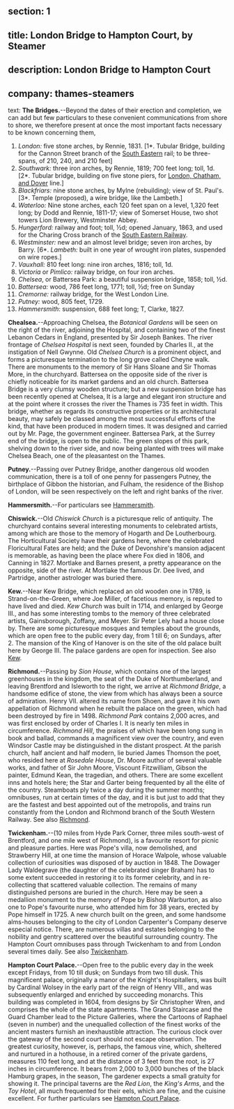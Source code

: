 section: 1
----
title: London Bridge to Hampton Court, by Steamer
----
description: London Bridge to Hampton Court
----
company: thames-steamers
----
text: <span id="the-bridges">**The Bridges.**</span>--Beyond the dates of their erection and completion, we can add but few particulars to these convenient communications from shore to shore, we therefore present at once the most important facts necessary to be known concerning them,

1. *London:* five stone arches, by Rennie, 1831.
   [1*. Tubular Bridge, building for the Cannon Street branch of the [South Eastern](/companies/south-eastern) rail; to be three-spans, of 210, 240, and 210 feet]
2. *Southwark:* three iron arches, by Rennie, 1819; 700 feet long; toll, 1d.
   [2*. Tubular bridge, building on five stone piers, for [London, Chatham, and Dover](/companies/london-chatham-and-dover) line.]
3. *Blackfriars:* nine stone arches, by Mylne (rebuilding); view of St. Paul's.
   [3*. Temple (proposed), a wire bridge, like the Lambeth.]
4. *Waterloo:* Nine stone arches, each 120 feet span on a level, 1,320 feet long; by Dodd and Rennie, 1811-17; view of Somerset House, two shot towers Lion Brewery, Westminster Abbey.
5. *Hungerford:* railway and foot; toll, ½d; opened January, 1863, and used for the Charing Cross branch of the [South Eastern Railway](/companies/south-eastern).
6. *Westminster:* new and an almost level bridge; seven iron arches, by Barry.
   [6*. *Lambeth:* built in one year of wrought iron plates, suspended on wire ropes.]
7. *Vauxhall:* 810 feet long: nine iron arches, 1816; toll, 1d.
8. *Victoria* or *Pimlico:* railway bridge, on four iron arches.
9. *Chelsea*, or Battersea Park: a beautiful suspension bridge, 1858; toll, ½d.
10. *Battersea:* wood, 786 feet long, 1771; toll, ½d; free on Sunday
11. *Cremorne:* railway bridge, for the West London Line.
12. *Putney:* wood, 805 feet, 1729.
13. *Hammersmith*: suspension, 688 feet long; T, Clarke, 1827.

<span id="chealsea">**Chealsea.**</span>--Approaching Chelsea, the *Botanical Gardens* will be seen on the right of the river, adjoining the Hospital, and containing two of the finest Lebanon Cedars in England, presented by Sir Joseph Bankes. The river frontage of *Chelsea Hospital* is next seen, founded by Charles II., at the instigation of Nell Gwynne. Old *Chelsea Church* is a prominent object, and forms a picturesque termination to the long grove called Cheyne walk. There are monuments to the memory of Sir Hans Sloane and Sir Thomas More, in the churchyard. Battersea on the opposite side of the river is chiefly noticeable for its market gardens and an old church. Battersea Bridge is a very clumsy wooden structure; but a new suspension bridge has been recently opened at Chelsea, It is a large and elegant iron structure and at the point where it crosses the river the Thames is 735 feet in width. This bridge, whether as regards its constructive properties or its architectural beauty, may safely be classed among the most successful efforts of the kind, that have been produced in modern times. It was designed and carried out by Mr. Page, the government engineer. Battersea Park, at the Surrey end of the bridge, is open to the public. The green slopes of this park, shelving down to the river side, and now being planted with trees will make Chelsea Beach, one of the pleasantest on the Thames.

<span id="putney">**Putney.**</span>--Passing over Putney Bridge, another dangerous old wooden communication, there is a toll of one penny for passengers Putney, the birthplace of Gibbon the historian, and Fulham, the residence of the Bishop of London, will be seen respectively on the left and right banks of the river.

<span id="hammersmith">**Hammersmith.**</span>--For particulars see [Hammersmith](/stations/hammersmith).

<span id="chiswick">**Chiswick.**</span>--Old *Chiswick Church* is a picturesque relic of antiquity. The churchyard contains several interesting monuments to celebrated artists, among which are those to the memory of Hogarth and De Loutherbourg. The Horticultural Society have their gardens here, where the celebrated Floricultural Fates are held; and the Duke of Devonshire's mansion adjacent is memorable, as having been the place where Fox died in 1806, and Canning in 1827. Mortlake and Barnes present, a pretty appearance on the opposite, side of the river. At Mortlake the famous Dr. Dee lived, and Partridge, another astrologer was buried there.

<span id="kew">**Kew.**</span>--Near Kew Bridge, which replaced an old wooden one in 1789, is Strand-on-the-Green, where Joe Miller, of facetious memory, is reputed to have lived and died. *Kew Church* was built in 1714, and enlarged by George III., and has some interesting tombs to the memory of three celebrated artists, Gainsborough, Zoffany, and Meyer. Sir Peter Lely had a house close by. There are some picturesque mosques and temples about the grounds, which are open free to the public every day, from 1 till 6; on Sundays, after 2. The mansion of the King of Hanover is on the site of the old palace built here by George III. The palace gardens are open for inspection. See also [Kew](/stations/kew).

<span id="richmond">**Richmond.**</span>--Passing by *Sion House*, which contains one of the largest greenhouses in the kingdom, the seat of the Duke of Northumberland, and leaving Brentford and Isleworth to the right, we arrive at *Richmond Bridge*, a handsome edifice of stone, the view from which has always been a source of admiration. Henry VII. altered its name from Shoen, and gave it his own appellation of Richmond when he rebuilt the palace on the green, which had been destroyed by fire in 1498. *Richmond Park* contains 2,000 acres, and was first enclosed by order of Charles I. It is nearly ten miles in circumference. *Richmond Hill*, the praises of which have been long sung in book and ballad, commands a magnificent view over the country, and even Windsor Castle may be distinguished in the distant prospect. At the parish church, half ancient and half modern, lie buried James Thomson the poet, who resided here at *Rosedale House*, Dr. Moore author of several valuable works, and father of Sir John Moore, Viscount Fitzwilliam, Gibson the painter, Edmund Kean, the tragedian, and others. There are some excellent inns and hotels here; the Star and Garter being frequented by all the élite of the country. Steamboats ply twice a day during the summer months; omnibuses, run at certain times of the day, and it is but just to add that they are the fastest and best appointed out of the metropolis, and trains run constantly from the London and Richmond branch of the South Western Railway. See also [Richmond](/stations/richmond).

<span id="twickenham">**Twickenham.**</span>--(10 miles from Hyde Park Corner, three miles south-west of Brentford, and one mile west of Richmond), is a favourite resort for picnic and pleasure parties. Here was Pope's villa, now demolished, and Strawberry Hill, at one time the mansion of Horace Walpole, whose valuable collection of curiosities was disposed of by auction in 1848. The Dowager Lady Waldegrave (the daughter of the celebrated singer Braham) has to some extent succeeded in restoring it to its former celebrity, and in re-collecting that scattered valuable collection. The remains of many distinguished persons are buried in the church. Here may be seen a medallion monument to the memory of Pope by Bishop Warburton, as also one to Pope's favourite nurse, who attended him for 38 years, erected by Pope himself in 1725. A new church built on the green, and some handsome alms-houses belonging to the city of London Carpenter's Company deserve especial notice. There, are numerous villas and estates belonging to the nobility and gentry scattered over the beautiful surrounding country. The Hampton Court omnibuses pass through Twickenham to and from London several times daily. See also [Twickenham](/stations/twickenham).

<span id="hampton-court-palace">**Hampton Court Palace.**</span>--Open free to the public every day in the week except Fridays, from 10 till dusk; on Sundays from two till dusk. This magnificent palace, originally a manor of the Knight's Hospitallers, was built by Cardinal Wolsey in the early part of the reign of Henry VIII., and was subsequently enlarged and enriched by succeeding monarchs. This building was completed in 1604, from designs by Sir Christopher Wren, and comprises the whole of the state apartments. The Grand Staircase and the Guard Chamber lead to the Picture Galleries, where the Cartoons of Raphael (seven in number) and the unequalled collection of the finest works of the ancient masters furnish an inexhaustible attraction. The curious clock over the gateway of the second court should not escape observation. The greatest curiosity, however, is, perhaps, the famous vine, which, sheltered and nurtured in a hothouse, in a retired corner of the private gardens, measures 110 feet long, and at the distance of 3 feet from the root, is 27 inches in circumference. It bears from 2,000 to 3,000 bunches of the black Hamburg grapes, in the season, The gardener expects a small gratuity for showing it. The principal taverns are the *Red Lion*, the *King's Arms*, and the *Toy Hotel*, all much frequented for their eels, which are fine, and the cuisine excellent. For further particulars see [Hampton Court Palace](/stations/hampton-court).
